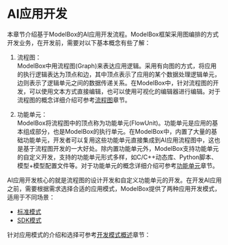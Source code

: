 # AI应用开发

本章节介绍基于ModelBox的AI应用开发流程。ModelBox框架采用图编排的方式开发业务，在开发前，需要对以下基本概念有些了解：

1. 流程图：  
ModelBox中用流程图(Graph)来表达应用逻辑。采用有向图的方式，将应用的执行逻辑表达为顶点和边，其中顶点表示了应用的某个数据处理逻辑单元，边则表示了逻辑单元之间的数据传递关系。在ModelBox中，针对流程图的开发，可以使用文本方式直接编辑，也可以使用可视化的编辑器进行编辑。对于流程图的概念详细介绍可参考[流程图](../basic-conception/graph.md)章节。

1. 功能单元：  
ModelBox将流程图中的顶点称为功能单元(FlowUnit)。功能单元是应用的基本组成部分，也是ModelBox的执行单元。在ModelBox中，内置了大量的基础功能单元，开发者可以复用这些功能单元直接集成到AI应用流程图中，这也是基于流程图开发的一大好处。除内置功能单元外，ModelBox支持功能单元的自定义开发，支持的功能单元形式多样，如C/C++动态库、Python脚本、模型+模型配置文件等。对于功能单元的概念详细介绍可参考[功能单元](../basic-conception/flowunit.md)章节。

AI应用开发核心的就是流程图的设计开发和自定义功能单元的开发。在开发AI应用之前，需要根据需求选择合适的应用模式，ModelBox提供了两种应用开发模式，适用于不同场景：

* [标准模式](./standard-mode/modelbox-app-mode.md)
* [SDK模式](./sdk-mode/sdk-mode.md)

针对应用模式的介绍和选择可参考[开发模式概述](./develop-mode.md)章节：
